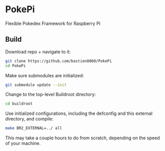 # PokePi
Flexible Pokedex Framework for Raspberry Pi

## Build

Download repo + navigate to it:

```sh
git clone https://github.com/bastien8060/PokePi
cd PokePi
```

Make sure submodules are initialized:

```sh
git submodule update --init
```

Change to the top-level Buildroot directory:

```sh
cd buildroot
```

Use initialized configurations, including the defconfig and this external directory, and compile:

```sh
make BR2_EXTERNAL=../ all
```

This may take a couple hours to do from scratch, depending on the speed of your machine.
